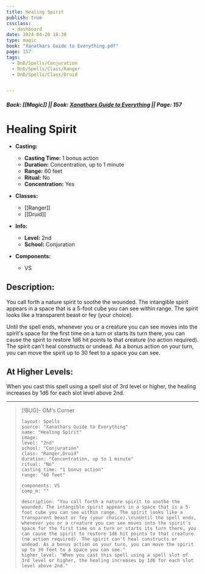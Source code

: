```yaml
---
title: Healing Spirit
publish: true
cssclass:
  - dashboard
date: 2024-04-20 18:30
type: magic
book: "Xanathars Guide to Everything.pdf"
page: 157
tags:
  - DnD/Spells/Conjuration
  - DnD/Spells/Class/Ranger
  - DnD/Spells/Class/Druid


---
```


##### Back: [[Magic]] || Book: [Xanathars Guide to Everything](https://drive.google.com/drive/folders/1O5bhpYizcIT5xxAoLOuzCRht_PVS7VSG?usp=sharing) || Page: 157

# Healing Spirit

- **Casting:**
    - **Casting Time:** 1 bonus action
    - **Duration:** Concentration, up to 1 minute
    - **Range:** 60 feet
    - **Ritual:** No
    - **Concentration:** Yes
- **Classes:**
    - [[Ranger]]
    - [[Druid]]

- **Info:**
    - **Level:** 2nd
    - **School:** Conjuration
- **Components:**
    - VS


## Description:
You call forth a nature spirit to soothe the wounded. The intangible spirit appears in a space that is a 5-foot cube you can see within range. The spirit looks like a transparent beast or fey (your choice).

Until the spell ends, whenever you or a creature you can see moves into the spirit's space for the first time on a turn or starts its turn there, you can cause the spirit to restore 1d6 hit points to that creature (no action required). The spirit can't heal constructs or undead. As a bonus action on your turn, you can move the spirit up to 30 feet to a space you can see.

## At Higher Levels:
When you cast this spell using a spell slot of 3rd level or higher, the healing increases by 1d6 for each slot level above 2nd.

---

> [!BUG]- GM's Corner
>
> ```statblock
> layout: Spells
> source: "Xanathars Guide to Everything"
> name: "Healing Spirit"
> image: 
> level: "2nd"
> school: "Conjuration"
> class: "Ranger,Druid"
> duration: "Concentration, up to 1 minute"
> ritual: "No"
> casting_time: "1 bonus action"
> range: "60 feet"
>
> components: VS
> comp_m: ""
>
> description: "You call forth a nature spirit to soothe the wounded. The intangible spirit appears in a space that is a 5-foot cube you can see within range. The spirit looks like a transparent beast or fey (your choice).\n\nUntil the spell ends, whenever you or a creature you can see moves into the spirit's space for the first time on a turn or starts its turn there, you can cause the spirit to restore 1d6 hit points to that creature (no action required). The spirit can't heal constructs or undead. As a bonus action on your turn, you can move the spirit up to 30 feet to a space you can see."
> higher_level: "When you cast this spell using a spell slot of 3rd level or higher, the healing increases by 1d6 for each slot level above 2nd."
> ```
